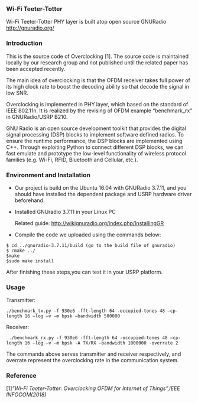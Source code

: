 ### Wi-Fi Teeter-Totter

Wi-Fi Teeter-Totter PHY layer is built atop open source GNURadio <http://gnuradio.org/>

### Introduction

This is the source code of Overclocking [1]. The source code is maintained locally by our research group and not published until the related paper has been accepted recently.

The main idea of overclocking is that the OFDM receiver takes full power of its high clock rate to boost the decoding ability so that decode the signal in low SNR.

Overclocking is implemented in PHY layer, which based on the standard of IEEE 802.11n. It is realized by the revising of OFDM example “benchmark_rx” in GNURadio/USRP B210. 

GNU Radio is an open source development toolkit that provides the digital signal processing (DSP) blocks to implement software defined radios. To ensure the runtime performance, the DSP blocks are implemented using C++. Through exploiting Python to connect different DSP blocks, we can fast emulate and prototype the low-level functionality of wireless protocol families (e.g. Wi-Fi, RFID, Bluetooth and Cellular, etc.).

### Environment and Installation

* Our project is build on the Ubuntu 16.04 with GNURadio 3.7.11, and you should have installed the dependent package and USRP hardware driver beforehand.

* Installed GNUradio 3.7.11 in your Linux PC 

  Related guide: <http://wikignuradio.org/index.php/InstallingGR>

* Compile the code we uploaded using the commands below:

```shell
$ cd ../gnuradio-3.7.11/build (go to the build file of gnuradio)
$ cmake ../
$make
$sudo make install
```

After finishing these steps,you can test it in your USRP platform.

### Usage

Transmitter: 

```shell
./benchmark_tx.py -f 930e6 -fft-length 64 -occupied-tones 48 –cp-length 16 –log –v –m bpsk –bandwidth 500000
```

Receiver: 

```shell
 ./benchmark_rx.py -f 930e6 -fft-length 64 -occupied-tones 48 –cp-length 16 –log –v –m bpsk -A TX/RX –bandwidth 1000000 -overrate 2
```

The commands above serves transmitter and receiver respectively, and overrate represent the overclocking rate in the communication system. 

### Reference

[1]*”Wi-Fi Teeter-Totter: Overclocking OFDM for Internet of Things”,IEEE INFOCOM(2018)*
